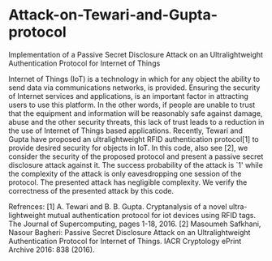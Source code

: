 # Attack-on-Tewari-and-Gupta-protocol
Implementation of a Passive Secret Disclosure Attack on an Ultralightweight Authentication Protocol for Internet of Things 

Internet of Things (IoT) is a technology in which for any object the ability to send data via communications networks, is provided. Ensuring the security of Internet services and applications, is an important factor in attracting users to use this platform. In the other words, if people are unable to trust that the equipment and information will be reasonably safe against damage, abuse and the other security threats, this lack of trust leads to a reduction in the use of Internet of Things based applications.
Recently, Tewari  and Gupta have proposed an ultralightweight   RFID authentication protocol[1] to provide desired security for objects in  IoT. In this code, also see [2],  we consider the security of the proposed protocol and present a passive secret disclosure attack against it.  The success probability of the attack is `1' while the complexity of the attack is only eavesdropping one session of the protocol.  The presented attack has negligible complexity. We verify the correctness of the presented attack by this code.  

Refrences:
[1] A. Tewari and B. B. Gupta. Cryptanalysis of a novel ultra-lightweight mutual authentication protocol for iot devices using RFID tags. The Journal of Supercomputing, pages 1-18, 2016.
[2] Masoumeh Safkhani, Nasour Bagheri: Passive Secret Disclosure Attack on an Ultralightweight Authentication Protocol for Internet of Things. IACR Cryptology ePrint Archive 2016: 838 (2016).
